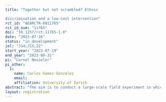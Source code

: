 ```yaml
---
title: "Together but not scrambled? Ethnic
discrimination and a low-cost intervention"
rct_id: "AEARCTR-0011765"
rct_id_num: "11765"
doi: "10.1257/rct.11765-1.0"
date: "2023-07-16"
status: "in_development"
jel: "J14;J15;Z2"
start_year: "2023-07-19"
end_year: "2023-08-31"
pi: "Cornel Nesseler"
pi_other:
  1:
    name: Carlos Gomez-Gonzalez
    email: 
    affiliation: University of Zurich
abstract: "The aim is to conduct a large-scale field experiment in which we test the efficiency of an intervention. A regional sports research center sends an email to a random selection of around 600 amateur soccer coaches. In this email the coaches find a link with a two minute video in which famous Swiss football player point towards the important role that football can play in promoting inclusivity and reducing racism in society. Two weeks later, we send fictitious applications asking to join an amateur club. We use either typical Swiss- or foreign-sounding names. We compare the response rate for Swiss- and foreign-sounding names as well for coaches who received the video and those that did not."
layout: registration
---
```


